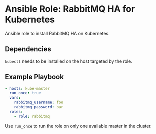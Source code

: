 # Ansible Role: RabbitMQ HA for Kubernetes

Ansible role to install RabbitMQ HA on Kubernetes.

## Dependencies

`kubectl` needs to be installed on the host  targeted by the role.

## Example Playbook

```yaml
- hosts: kube-master
  run_once: true
  vars:
    rabbitmq_username: foo
    rabbitmq_password: bar
  roles:
    - role: rabbitmq
```

Use `run_once` to run the role on only one available master in the cluster.
